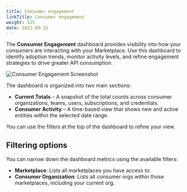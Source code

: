 ```yaml
---
title: Consumer engagement
linkTitle: Consumer engagement
weight: 525
date: 2022-09-15
---
```


The **Consumer Engagement** dashboard provides visibility into how your consumers are interacting with your Marketplace.
Use this dashboard to identify adoption trends, monitor activity levels, and refine engagement strategies to drive greater API consumption.

![Consumer Engagement Screenshot](/static/Images/central/consumer_engagement.png)

The dashboard is organized into two main sections:

* **Current Totals** – A snapshot of the total counts across consumer organizations, teams, users, subscriptions, and credentials.
* **Consumer Activity** – A time-based view that shows new and active entities within the selected date range.

You can use the filters at the top of the dashboard to refine your view.

## Filtering options

You can narrow down the dashboard metrics using the available filters:

* **Marketplace**: Lists all marketplaces you have access to.
* **Consumer Organization**: Lists all consumer orgs within those marketplaces, including your current org.

